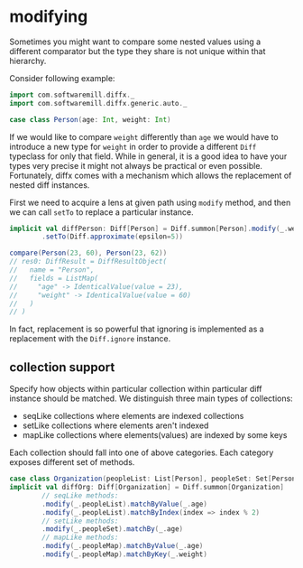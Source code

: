 # modifying

Sometimes you might want to compare some nested values using a different comparator but
the type they share is not unique within that hierarchy.

Consider following example:
```scala
import com.softwaremill.diffx._
import com.softwaremill.diffx.generic.auto._

case class Person(age: Int, weight: Int)
```

If we would like to compare `weight` differently than `age` we would have to introduce a new type for `weight` 
in order to provide a different `Diff` typeclass for only that field. While in general, it is a good idea to have your types 
very precise it might not always be practical or even possible. Fortunately, diffx comes with a mechanism which allows
the replacement of nested diff instances.

First we need to acquire a lens at given path using `modify` method, 
and then we can call `setTo` to replace a particular instance.

```scala
implicit val diffPerson: Diff[Person] = Diff.summon[Person].modify(_.weight)
        .setTo(Diff.approximate(epsilon=5))
```

```scala
compare(Person(23, 60), Person(23, 62))
// res0: DiffResult = DiffResultObject(
//   name = "Person",
//   fields = ListMap(
//     "age" -> IdenticalValue(value = 23),
//     "weight" -> IdenticalValue(value = 60)
//   )
// )
```

In fact, replacement is so powerful that ignoring is implemented as a replacement 
with the `Diff.ignore` instance.


## collection support

Specify how objects within particular collection within particular diff instance should be matched.
We distinguish three main types of collections:
- seqLike collections where elements are indexed collections
- setLike collections where elements aren't indexed
- mapLike collections where elements(values) are indexed by some keys

Each collection should fall into one of above categories. 
Each category exposes different set of methods.

```scala
case class Organization(peopleList: List[Person], peopleSet: Set[Person], peopleMap: Map[Person, Person])
implicit val diffOrg: Diff[Organization] = Diff.summon[Organization]
        // seqLike methods:
        .modify(_.peopleList).matchByValue(_.age)
        .modify(_.peopleList).matchByIndex(index => index % 2)
        // setLike methods:
        .modify(_.peopleSet).matchBy(_.age)
        // mapLike methods:
        .modify(_.peopleMap).matchByValue(_.age)
        .modify(_.peopleMap).matchByKey(_.weight)
```
